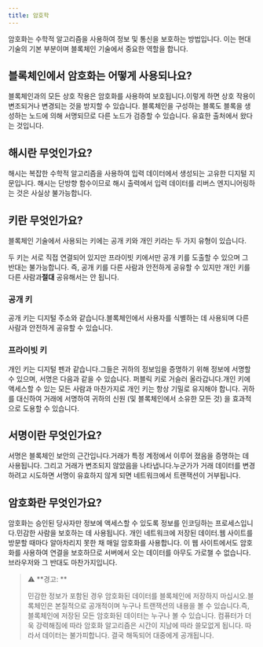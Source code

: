 ```yaml
---
title: 암호학
---
```


암호화는 수학적 알고리즘을 사용하여 정보 및 통신을 보호하는 방법입니다. 
이는 현대 기술의 기본 부분이며 블록체인 기술에서 중요한 역할을 합니다.

## 블록체인에서 암호화는 어떻게 사용되나요?

블록체인과의 모든 상호 작용은 암호화를 사용하여 보호됩니다.이렇게 하면 상호 작용이 변조되거나 변경되는 것을 방지할 수 있습니다.
블록체인을 구성하는 블록도 블록을 생성하는 노드에 의해 서명되므로 다른 노드가 검증할 수 있습니다.
유효한 출처에서 왔다는 것입니다.

## 해시란 무엇인가요?

해시는 복잡한 수학적 알고리즘을 사용하여 입력 데이터에서 생성되는 고유한 디지털 지문입니다. 
해시는 단방향 함수이므로 해시 출력에서 입력 데이터를 리버스 엔지니어링하는 것은 사실상 불가능합니다.

## 키란 무엇인가요?

블록체인 기술에서 사용되는 키에는 공개 키와 개인 키라는 두 가지 유형이 있습니다.

두 키는 서로 직접 연결되어 있지만 프라이빗 키에서만 공개 키를 도출할 수 있으며 그 반대는 불가능합니다.
즉, 공개 키를 다른 사람과 안전하게 공유할 수 있지만 개인 키를 다른 사람과**절대** 공유해서는 안 됩니다.

### 공개 키

공개 키는 디지털 주소와 같습니다.블록체인에서 사용자를 식별하는 데 사용되며 다른 사람과 안전하게 공유할 수 있습니다.

### 프라이빗 키

개인 키는 디지털 펜과 같습니다.그들은 귀하의 정보임을 증명하기 위해 정보에 서명할 수 있으며, 서명은 다음과 같을 수 있습니다. 
퍼블릭 키로 거슬러 올라갑니다.개인 키에 액세스할 수 있는 모든 사람과 마찬가지로 개인 키는 항상 기밀로 유지해야 합니다.
귀하를 대신하여 거래에 서명하여 귀하의 신원 (및 블록체인에서 소유한 모든 것) 을 효과적으로 도용할 수 있습니다.


## 서명이란 무엇인가요?

서명은 블록체인 보안의 근간입니다.거래가 특정 계정에서 이루어 졌음을 증명하는 데 사용됩니다.
그리고 거래가 변조되지 않았음을 나타냅니다.누군가가 거래 데이터를 변경하려고 시도하면 서명이
유효하지 않게 되면 네트워크에서 트랜잭션이 거부됩니다.

## 암호화란 무엇인가요?

암호화는 승인된 당사자만 정보에 액세스할 수 있도록 정보를 인코딩하는 프로세스입니다.민감한 사람을 보호하는 데 사용됩니다.
개인 네트워크에 저장된 데이터.웹 사이트를 방문할 때마다 알아차리지 못한 채 매일 암호화를 사용합니다. 
이 웹 사이트에서도 암호화를 사용하여 연결을 보호하므로 서버에서 오는 데이터를 아무도 가로챌 수 없습니다. 
브라우저와 그 반대도 마찬가지입니다.

> ⚠ **경고: **
> 
> 민감한 정보가 포함된 경우 암호화된 데이터를 블록체인에 저장하지 마십시오.블록체인은 본질적으로 공개적이며 누구나
> 트랜잭션의 내용을 볼 수 있습니다.즉, 블록체인에 저장된 모든 암호화된 데이터는 누구나 볼 수 있습니다.
> 컴퓨터가 더욱 강력해짐에 따라 암호화 알고리즘은 시간이 지남에 따라 쓸모없게 됩니다. 따라서 데이터는 불가피합니다.
> 결국 해독되어 대중에게 공개됩니다.
